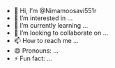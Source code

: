 - 👋 Hi, I’m @Nimamoosavi551r
- 👀 I’m interested in ...
- 🌱 I’m currently learning ...
- 💞️ I’m looking to collaborate on ...
- 📫 How to reach me ...
- 😄 Pronouns: ...
- ⚡ Fun fact: ...

<!---
Nimamoosavi551r/Nimamoosavi551r is a ✨ special ✨ repository because its `README.md` (this file) appears on your GitHub profile.
You can click the Preview link to take a look at your changes.
--->
